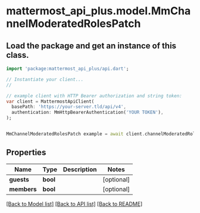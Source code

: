 # mattermost_api_plus.model.MmChannelModeratedRolesPatch

## Load the package and get an instance of this class.
```dart
import 'package:mattermost_api_plus/api.dart';

// Instantiate your client...
//

// example client with HTTP Bearer authorization and string token:
var client = MattermostApiClient(
  basePath: 'https://your-server.tld/api/v4',
  authentication: MmHttpBearerAuthentication('YOUR TOKEN'),
);


MmChannelModeratedRolesPatch example = await client.channelModeratedRolesPatch.FUNCTION_THAT_RETURNS_THIS_CLASS();

```

## Properties
Name | Type | Description | Notes
------------ | ------------- | ------------- | -------------
**guests** | **bool** |  | [optional] 
**members** | **bool** |  | [optional] 

[[Back to Model list]](../GENERATED_README.md#documentation-for-models) [[Back to API list]](../GENERATED_README.md#documentation-for-api-endpoints) [[Back to README]](../GENERATED_README.md)


